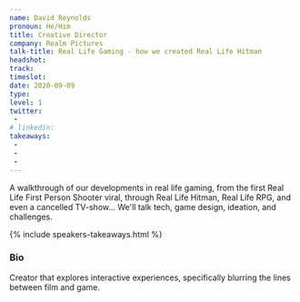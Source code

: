 ```yaml
---
name: David Reynolds
pronoun: He/Him
title: Creative Director
company: Realm Pictures
talk-title: Real Life Gaming - how we created Real Life Hitman
headshot: 
track: 
timeslot: 
date: 2020-09-09
type: 
level: 1
twitter:
 - 
# linkedin: 
takeaways:
 - 
 - 
 - 
---
```


<p>A walkthrough of our developments in real life gaming, from the first Real Life First Person Shooter viral, through Real Life Hitman, Real Life RPG, and even a cancelled TV-show… We'll talk tech, game design, ideation, and challenges.</p>

{% include speakers-takeaways.html %}

<h3>Bio</h3>
<p> Creator that explores interactive experiences, specifically blurring the lines between film and game.</p>